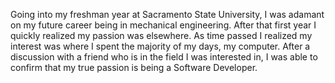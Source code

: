 Going into my freshman year at Sacramento State University, I was adamant on my future career being in mechanical engineering. After that first year I quickly realized my passion was elsewhere. As time passed I realized my interest was where I spent the majority of my days, my computer. After a discussion with a friend who is in the field I was interested in, I was able to confirm that my true passion is being a Software Developer.
